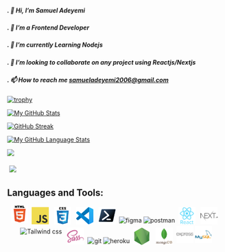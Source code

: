 ##### . 👋 Hi, I’m Samuel Adeyemi

##### . 👀 I’m a Frontend Developer

##### . 🌱 I’m currently Learning Nodejs

##### . 💞️ I’m looking to collaborate on any project using Reactjs/Nextjs

##### . 📫 How to reach me samueladeyemi2006@gmail.com

[![trophy](https://github-profile-trophy.vercel.app/?username=Samueljr-web&theme=onedark)](https://github.com/ryo-ma/github-profile-trophy)

[![My GitHub Stats](https://github-readme-stats.vercel.app/api/?username=Samueljr-web&count_private=true&theme=tokyonight&showicons=true)]()

[![GitHub Streak](https://github-readme-streak-stats.herokuapp.com/?user=Samueljr-web&theme=dark)](https://git.io/streak-stats)

[![My GitHub Language Stats](https://github-readme-stats.vercel.app/api/top-langs/?username=Samueljr-web&langs_count=5&theme=tokyonight)]()

![](https://komarev.com/ghpvc/?username=Samueljr-web&color=blue)

<!-- <img src="https://cr-ss-service.azurewebsites.net/api/ScreenShot?widget=summary&username=Samueljr-web&badges=2&show-avatar=false&style=--header-bg-color:%23000;--border-radius:10px" alt="Codersrank" height="50" style="vertical-align:top; margin:4px"> -->
<img src="https://cr-ss-service.azurewebsites.net/api/ScreenShot?widget=summary&username=samueljr-web&badges=2&show-avatar=false&style=--header-bg-color:%23000;--border-radius:10px"  height="40" style="vertical-align:top; margin:5px">

## Languages and Tools:

<p align="center">
<img src="https://raw.githubusercontent.com/devicons/devicon/master/icons/html5/html5-original-wordmark.svg" alt="html5" width="40" height="40"/>
<img src="https://raw.githubusercontent.com/github/explore/80688e429a7d4ef2fca1e82350fe8e3517d3494d/topics/javascript/javascript.png" alt="Javascript" height="40" style="vertical-align:top; margin:4px">
<img src="https://raw.githubusercontent.com/github/explore/80688e429a7d4ef2fca1e82350fe8e3517d3494d/topics/css/css.png" alt="css" height="40"
style="vertical-align:top; margin: 4px">
<img src="https://raw.githubusercontent.com/github/explore/80688e429a7d4ef2fca1e82350fe8e3517d3494d/topics/visual-studio-code/visual-studio-code.png" alt="VS Code" height="40" style="vertical-align:top; margin:4px">
<img src="https://raw.githubusercontent.com/github/explore/80688e429a7d4ef2fca1e82350fe8e3517d3494d/topics/powershell/powershell.png" alt="powershell" height="40"
style="vertical-align:top; margin: 4px">
 <img src="https://www.vectorlogo.zone/logos/figma/figma-icon.svg" alt="figma" width="40" height="40"/>
<img src="https://www.vectorlogo.zone/logos/getpostman/getpostman-icon.svg" alt="postman" width="40" height="40"/>
<img src="https://raw.githubusercontent.com/devicons/devicon/master/icons/react/react-original-wordmark.svg" alt="react" height="40"
style="vertical-align:top; margin: 4px">
<img src="https://raw.githubusercontent.com/devicons/devicon/master/icons/nextjs/nextjs-original-wordmark.svg" alt="Next" height="40"
style="vertical-align:top; margin: 4px">
<img src="https://camo.githubusercontent.com/5734d0669fe22ce04a1cb989a156cd32c379875f6bca56d5210c9432824856d9/68747470733a2f2f7777772e766563746f726c6f676f2e7a6f6e652f6c6f676f732f7461696c77696e646373732f7461696c77696e646373732d69636f6e2e737667" alt="Tailwind css" height="40"
style="vertical-align:top; margin: 4px">
<img src="https://raw.githubusercontent.com/devicons/devicon/master/icons/sass/sass-original.svg" alt="sass" height="40"
style="vertical-align:top; margin: 4px">
<img src="https://www.vectorlogo.zone/logos/git-scm/git-scm-icon.svg" alt="git" width="40" height="40"/>
<img src="https://www.vectorlogo.zone/logos/heroku/heroku-icon.svg" alt="heroku" width="40" height="40"/>
<img src="https://raw.githubusercontent.com/github/explore/80688e429a7d4ef2fca1e82350fe8e3517d3494d/topics/nodejs/nodejs.png" alt="VS Code" height="40" style="vertical-align:top; margin:4px">
<img src="https://raw.githubusercontent.com/devicons/devicon/master/icons/mongodb/mongodb-original-wordmark.svg" alt="mongodb" height="40" style="vertical-align:top; margin:4px">
 <img src="https://raw.githubusercontent.com/devicons/devicon/master/icons/express/express-original-wordmark.svg" alt="express" width="40" height="40"/>
<img src="https://raw.githubusercontent.com/devicons/devicon/master/icons/mysql/mysql-original-wordmark.svg" alt="mysql" width="40" height="40"/>

</p>

<!--
<img src="https://raw.githubusercontent.com/github/explore/80688e429a7d4ef2fca1e82350fe8e3517d3494d/topics/typescript/typescript.png" alt="VS Code" height="40" style="vertical-align:top; margin:4px">
<img src="https://raw.githubusercontent.com/github/explore/80688e429a7d4ef2fca1e82350fe8e3517d3494d/topics/firebase/firebase.png" alt="VS Code" height="40" style="vertical-align:top; margin:4px">
<!-- <img src="https://raw.githubusercontent.com/github/explore/80688e429a7d4ef2fca1e82350fe8e3517d3494d/topics/mysql/mysql.png" alt="VS Code" height="40" style="vertical-align:top; margin:4px">
<img src="https://raw.githubusercontent.com/github/explore/80688e429a7d4ef2fca1e82350fe8e3517d3494d/topics/sql/sql.png" alt="VS Code" height="40" style="vertical-align:top; margin:4px">
<img src="https://raw.githubusercontent.com/github/explore/80688e429a7d4ef2fca1e82350fe8e3517d3494d/topics/python/python.png" alt="Python" height="40" style="vertical-align:top; margin:4px"> -->

<!--
**Samueljr-web/Samueljr-web** is a ✨ _special_ ✨ repository because its `README.md` (this file) appears on your GitHub profile.

Here are some ideas to get you started:

- 🔭 I’m currently working on ...
- 🌱 I’m currently learning ...
- 👯 I’m looking to collaborate on ...
- 🤔 I’m looking for help with ...
- 💬 Ask me about ...
- 📫 How to reach me: ...
- 😄 Pronouns: ...
- ⚡ Fun fact: ...
-->
